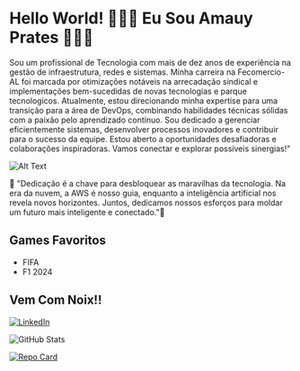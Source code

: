 
# Hello World! 🚀🚀🚀 Eu Sou Amauy Prates 🚀🚀🚀


Sou um profissional de Tecnologia com mais de dez anos de experiência na gestão de infraestrutura, redes e sistemas. Minha carreira na Fecomercio-AL foi marcada por otimizações notáveis na arrecadação sindical e implementações bem-sucedidas de novas tecnologias e parque tecnologicos. Atualmente, estou direcionando minha expertise para uma transição para a área de DevOps, combinando habilidades técnicas sólidas com a paixão pelo aprendizado contínuo. Sou dedicado a gerenciar eficientemente sistemas, desenvolver processos inovadores e contribuir para o sucesso da equipe. Estou aberto a oportunidades desafiadoras e colaborações inspiradoras. Vamos conectar e explorar possíveis sinergias!"

![Alt Text](https://veja.abril.com.br/wp-content/uploads/2016/05/giphy-3-original.gif?w=500&h=300&crop=1)

🤖 "Dedicação é a chave para desbloquear as maravilhas da tecnologia. Na era da nuvem, a AWS é nosso guia, enquanto a inteligência artificial nos revela novos horizontes. Juntos, dedicamos nossos esforços para moldar um futuro mais inteligente e conectado."🤖


## Games Favoritos
- FIFA
- F1 2024

## Vem Com Noix!!
[![LinkedIn](https://img.shields.io/badge/LinkedIn-0077B5?style=for-the-badge&logo=linkedin&logoColor=white)](https://www.linkedin.com/in/amaury-prates/) 

![GitHub Stats](https://github-readme-stats.vercel.app/api?username=cangaco05&theme=transparent&bg_color=000&border_color=30A3DC&show_icons=true&icon_color=30A3DC&title_color=E94D5F&text_color=FFF)

[![Repo Card](https://github-readme-stats.vercel.app/api/pin/?username=cangaco05&repo=relatorio_seguranca_aws&bg_color=000&border_color=30A3DC&show_icons=true&icon_color=30A3DC&title_color=E94D5F&text_color=FFF)](https://github.com/cangaco05/relatorio_seguranca_aws)



